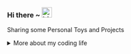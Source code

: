 ### Hi there ~ <img src="https://user-images.githubusercontent.com/1303154/88677602-1635ba80-d120-11ea-84d8-d263ba5fc3c0.gif" width="24px" alt="hi">

Sharing some Personal Toys and Projects

<details>
<summary>More about my coding life</summary>
<br />

![Top Langs](https://github-readme-stats.vercel.app/api/top-langs?username=rubensmettejr&show_icons=true&theme=cobalt&title_color=ffffff&text_color=b8dcff&bg_color=0d1117&locale=en&layout=compact)

![Zheeeng's github stats](https://github-readme-stats.vercel.app/api?username=rubensmettejr&show_icons=true&theme=cobalt&title_color=ffffff&text_color=b8dcff&bg_color=0d1117&locale=en)

</details>
